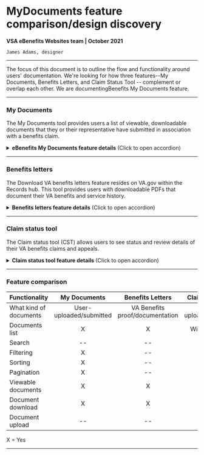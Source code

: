# MyDocuments feature comparison/design discovery
**VSA eBenefits Websites team | October 2021**

`James Adams, designer`

---

The focus of this document is to outline the flow and functionality around users' documentation. We're looking for how three features--My Documents, Benefits Letters, and Claim Status Tool -- complement or overlap each other. We are documentingBenefits My Documents feature.

---

### My Documents
The My Documents tool provides users a list of viewable, downloadable documents that they or their representative have submitted in association with a benefits claim.

<details>
  <summary><strong>eBenefits My Documents feature details</strong> (Click to open accordion)</summary>

#### Users
Users of the My Documents tool are beneficiaries (Veterans, dependents, service members?) who have a benefits claim history with VA. Users must authenticate to access their dashboard and view their uploaded documents.

#### Flow
The eBenefits My Documents feature is available to users after they log into their eBenefits dashboard. It is part of the "My Profile" options in the left-hand navigation. 

**User flow:** Home >> Sign-in >> Dashboard >> My Documents

#### Functionality
The tool presents a paginated list of user-uploaded (or representative-uploaded) documents that can be sorted or filtered, by document type and received date. Each document can be viewed/downloaded via a link. There is no upload functionality. Only electronically uploaded documents will appear; no handcarried, mailed, or faxed documents will display (Verify this is still true).
  
Uploaded documents can include:
- VA 21-686c Application Request To Add And/Or Remove Dependents
- 5103 Notice Acknowledgement
- Correspondence
- VA 21-526EZ, Fully Developed Claim (Compensation)
- VA 21-0781, Statement in Support of Claim for PTSD
- Disability Benefits Questionnaire (DBQ) - Veteran Provided
- Medical Treatment Records - Furnished by SSA
- Military Personnel Record
- Buddy / Lay Statement
- STR - Dental - Photocopy
- Medical Treatment Record - Government Facility
- Certificate of Release or Discharge From Active Duty (e.g. DD 214, NOAA 56-16, PHS 1867)
- Civilian Police Reports
- VA 21-0781a, Statement in Support of Claim for PTSD Secondary to Personal Assault
- VA 21-674 Report of School Attendance
- Medical Treatment Record - Non-Government Facility
- STR - Medical - Photocopy
- VA Form 21-8940 - Veterans Application for Increased Compensation Based on Un-employability
- VA 21-8940 Veterans Application for Increased Compensation Based on Unemployability
- Disability Benefits Questionnaire (DBQ)
- Appeal Substitution Review
- VA 21-4502 Application for Automobile or Other Conveyance and Adaptive Equipment Under 38 U.S.C. 3901-3904
- VA 21-2680 Examination for Housebound Status or Permanent Need for Regular Aid and Attendance
- VA Form 21-686 - Declaration of Status of Dependents
- VA Form 21-4142 - Authorization To Disclose Information
- Copy of a DD214
- VA Form 21-2680 - Examination for Housebound Status or Permanent Need for Regular Aid & Attendance
- VA Form 21-4502 - Application for Automobile or Other Conveyance and Adaptive Equipment Under 38 U.S.C. 3901-3904
- VA Form 21-0781a - Statement in Support of Claim for PTSD Secondary to Sexual Assault
- VA 21-4142a General Release for Medical Provider Information
- VA Form 21-4142a - General Release for Medical Provider Information
- VA 21-4192 Request for Employment Information in Connection with Claim for Disability
- VA 26-4555 Veterans Application in Acquiring Specially Adapted Housing or Special Home Adaptation Grant Under Title 38 U.S.C. 2101(a) or (b)
- VA 21-0779 Request for Nursing Home Info In Connection with Claim for Aid and Attendance
- VA Form 21-4142 Authorization for Release of Information
- Signature page VDC submitted 21-526EZ
- VA Form 21-4192 - Request for Employment Information in Connection with Claim for Disability
- Outpatient treatment records from Personal Physician
- Social Security Disability Documentation
- Medical evidence from Personal Physician
- VA Form 21-674 - Request for Approval of School Attendance
- Goldmann Perimetry Chart/Field Of Vision Chart
- VA Form 21-0781 - Statement in Support of Claim for PTSD
- Photographs
- Other Correspondence
- VA Form 26-4555 - Application in Acquiring Specially Adapted Housing or Special Home Adaptation Grant
- VA Form 21-0779 - Request for Nursing Home Information in Connection with Claim for Aid & Attendance
- L533
- L034
- VA Form 21-2680 - Examination for Housebound Status or Permanent Need for Regular Aid & Attendance
  
</details>  

---

### Benefits letters
The Download VA benefits letters feature resides on VA.gov within the Records hub. This tool provides users with downloadable PDFs that document their VA benefits and service history.

<details>
  <summary><strong>Benefits letters feature details</strong> (Click to open accordion)</summary>

#### Users

Judging from the documents themselves, users are primarily Veterans. Users must authenticate to view the download page.

#### Flow
There is a direct link from the "Records" white quadrant on the VA.gov homepage. There is an intermediate landing page [(Download VA benefit letters)](https://staging.va.gov/records/download-va-letters/) providing info and instructions, and prompting users to sign-in. The next screen asks for an address correction/confirmation before allowing the user to continue to the downloadable documents. 

**User flow:** Home >> Download VA benefit letters >> Sign-in >> VA letters and documents (address check) >> VA letters and documents 

#### Functionality
On the Download Documents are a set of accordions containing links to the view and/or download the corresponding PDFs. There are also several links to other "document" resources.

Download accordions:
- Proof of Service Card
- Proof of Creditable Drug Coverage
- Proof of Minimum Essential Coverage
- Service Verification
- Civil Service Preference
- Benefits Summary and Service Verification (Both?)
- Benefit Summary

Links:
- Post-9/11 GI Bill Statement of Benefits
- Request for VA home loan Certificate of Eligibility (eBenefits)
- Request for DD 214 (eBenefits)
</details>

---

### Claim status tool
The Claim status tool (CST) allows users to see status and review details of their VA benefits claims and appeals.

<details>
  <summary><strong>Claim status tool feature details</strong> (Click to open accordion)</summary>

#### Users

Users of the Claim status tool are beneficiaries (Veterans, dependents, service members?) who have a benefits claim history with VA. Users must authenticate (LOA3) to view the CST.

#### Flow
As with Benefits letters, there is a direct link from the home page in the the "Disability" white quadrant. There is an intermediate landing page [(Check your VA claim or appeal status)](https://www.va.gov/claim-or-appeal-status/). once logged-in, the users is presented with a paginated list of their claims. 

**User flow:** Home >> Check your VA claim or appeal status >> Sign-in >> Check your claim or appeal status

#### Functionality
The Claim Status tool presents considerable detail for each individual claim with tabs for Status, Files, and Details. The Files tab list the supporting documentation by name, type and date. These files are **not** viewable or downloadable from the page.Document upload is available to users who need to submit supporting evidence for their claims.

The list of what can be tracked using the CST includes (list is unverified):
- Disability compensation
- Veterans or Survivors Pension benefits
- Special monthly compensation
- Dependency and Indemnity Compensation (DIC)
- Burial allowance
- VA health care
- GI Bill or other education benefits
- Veteran Readiness and Employment (VR&E)
- VA home loan Certificate of Eligibility (COE)
- Specially Adapted Housing (SAH) or Special Housing Adaptation (SHA) grants
- Life insurance
</details>

---

### Feature comparison

| Functionality | My Documents | Benefits Letters | Claim Status Tool |
| :--- | :---: | :---: | :---: |
| What kind of documents | User-uploaded/submitted | VA Benefits proof/documentation |  User-uploaded/submitted  |
| Documents list  | X | X |  Within claim tab  |
| Search | -- | -- |  --  |
| Filtering | X | -- |  -- |
| Sorting | X | -- |  --  |
| Pagination | X | -- |  X  |
| Viewable documents | X | X |  --  |
| Document download | X | X |  --  |
| Document upload | -- | -- |  X  |

X = Yes

---

